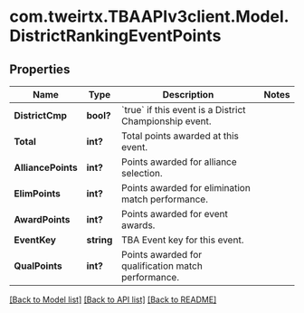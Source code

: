 # com.tweirtx.TBAAPIv3client.Model.DistrictRankingEventPoints
## Properties

Name | Type | Description | Notes
------------ | ------------- | ------------- | -------------
**DistrictCmp** | **bool?** | &#x60;true&#x60; if this event is a District Championship event. | 
**Total** | **int?** | Total points awarded at this event. | 
**AlliancePoints** | **int?** | Points awarded for alliance selection. | 
**ElimPoints** | **int?** | Points awarded for elimination match performance. | 
**AwardPoints** | **int?** | Points awarded for event awards. | 
**EventKey** | **string** | TBA Event key for this event. | 
**QualPoints** | **int?** | Points awarded for qualification match performance. | 

[[Back to Model list]](../README.md#documentation-for-models) [[Back to API list]](../README.md#documentation-for-api-endpoints) [[Back to README]](../README.md)

